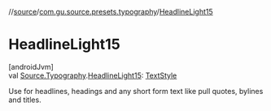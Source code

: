 //[source](../../index.md)/[com.gu.source.presets.typography](index.md)/[HeadlineLight15](-headline-light15.md)

# HeadlineLight15

[androidJvm]\
val [Source.Typography](../com.gu.source/-source/-typography/index.md).[HeadlineLight15](-headline-light15.md): [TextStyle](https://developer.android.com/reference/kotlin/androidx/compose/ui/text/TextStyle.html)

Use for headlines, headings and any short form text like pull quotes, bylines and titles.
